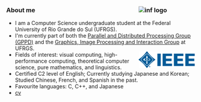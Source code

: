 ### About me <img src="/assets/inf-logo.png" alt="inf logo" style="width: 150px;" align="right"/>
- I am a Computer Science undergraduate student at the Federal University of Rio Grande do Sul (UFRGS). 
- I'm currently part of both the [Parallel and Distributed Processing Group (GPPD)](https://www.inf.ufrgs.br/gppd/site/) and the [Graphics, Image Processing and Interaction Group](https://www.inf.ufrgs.br/cg/) at UFRGS.
- <img src="/assets/ieee-logo.png" alt="ieee logo" style="width: 150px;" align="right"/>Fields of interest: visual computing, high-performance computing, theoretical computer science, pure mathematics, and linguistics. 
- Certified C2 level of English; Currently studying Japanese and Korean; Studied Chinese, French, and Spanish in the past.
- Favourite languages: C, C++, and Japanese 
- [cv](https://beckcomp.github.io/CV.pdf)
